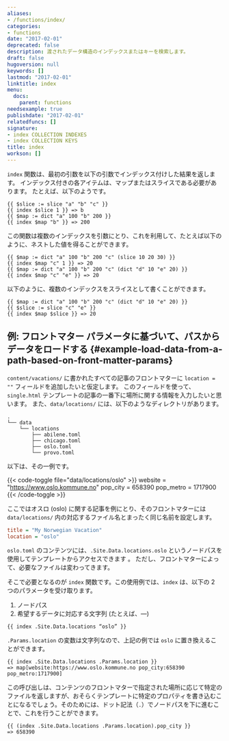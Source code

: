 ```yaml
---
aliases:
- /functions/index/
categories:
- functions
date: "2017-02-01"
deprecated: false
description: 渡されたデータ構造のインデックスまたはキーを検索します。
draft: false
hugoversion: null
keywords: []
lastmod: "2017-02-01"
linktitle: index
menu:
  docs:
    parent: functions
needsexample: true
publishdate: "2017-02-01"
relatedfuncs: []
signature:
- index COLLECTION INDEXES
- index COLLECTION KEYS
title: index
workson: []
---
```


`index` 関数は、最初の引数を以下の引数でインデックス付けした結果を返します。 インデックス付きの各アイテムは、マップまたはスライスである必要があります。 たとえば、以下のようです。

```go-text-template
{{ $slice := slice "a" "b" "c" }}
{{ index $slice 1 }} => b
{{ $map := dict "a" 100 "b" 200 }}
{{ index $map "b" }} => 200
```

この関数は複数のインデックスを引数にとり、これを利用して、たとえば以下のように、ネストした値を得ることができます。

```go-text-template
{{ $map := dict "a" 100 "b" 200 "c" (slice 10 20 30) }}
{{ index $map "c" 1 }} => 20
{{ $map := dict "a" 100 "b" 200 "c" (dict "d" 10 "e" 20) }}
{{ index $map "c" "e" }} => 20
```

以下のように、複数のインデックスをスライスとして書くことができます。

```go-text-template
{{ $map := dict "a" 100 "b" 200 "c" (dict "d" 10 "e" 20) }}
{{ $slice := slice "c" "e" }}
{{ index $map $slice }} => 20
```

## 例: フロントマター パラメータに基づいて、パスからデータをロードする {#example-load-data-from-a-path-based-on-front-matter-params}

`content/vacations/` に書かれたすべての記事のフロントマターに `location = ""` フィールドを追加したいと仮定します。 このフィールドを使って、 `single.html` テンプレートの記事の一番下に場所に関する情報を入力したいと思います。 また、`data/locations/` には、以下のようなディレクトリがあります。

```
.
└── data
    └── locations
        ├── abilene.toml
        ├── chicago.toml
        ├── oslo.toml
        └── provo.toml
```

以下は、その一例です。

{{< code-toggle file="data/locations/oslo" >}}
website = "https://www.oslo.kommune.no"
pop_city = 658390
pop_metro = 1717900
{{< /code-toggle >}}

ここではオスロ (oslo) に関する記事を例にとり、そのフロントマターには `data/locations/` 内の対応するファイル名とまったく同じ名前を設定します。

```ini
title = "My Norwegian Vacation"
location = "oslo"
```

`oslo.toml` のコンテンツには、`.Site.Data.locations.oslo` というノードパスを使用してテンプレートからアクセスできます 。 ただし、フロントマターによって、必要なファイルは変わってきます。

そこで必要となるのが `index` 関数です。この使用例では、`index` は、以下の 2 つのパラメータを受け取ります。

1. ノードパス
2. 希望するデータに対応する文字列 (たとえば、&mdash;)

```go-html-template
{{ index .Site.Data.locations “oslo” }}
```

`.Params.location` の変数は文字列なので、上記の例では `oslo` に置き換えることができます。

```go-html-template
{{ index .Site.Data.locations .Params.location }}
=> map[website:https://www.oslo.kommune.no pop_city:658390 pop_metro:1717900]
```

この呼び出しは、コンテンツのフロントマターで指定された場所に応じて特定のファイルを返しますが、おそらくテンプレートに特定のプロパティを書き込むことになるでしょう。そのためには、ドット記法（`.`）でノードパスを下に進むことで、これを行うことができます。

```go-html-template
{{ (index .Site.Data.locations .Params.location).pop_city }}
=> 658390
```
